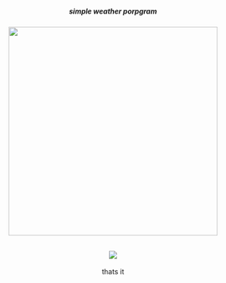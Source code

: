 <h5 align="center"> simple weather porpgram  </h5> 
<p align= "center"> <kbd> <img  src="https://imgur.com/GvecVko.png"width="420"> </kbd><br><br>
<p align= "center"> <kbd> <img  src="https://imgur.com/mwHT0rJ.png"> </kbd><br><br>
thats it
